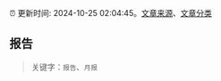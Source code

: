 :alarm_clock: 更新时间: 2024-10-25 02:04:45。[文章来源](/README.md)、[文章分类](/TAGS.md)

## 报告


> 关键字：`报告`、`月报`



